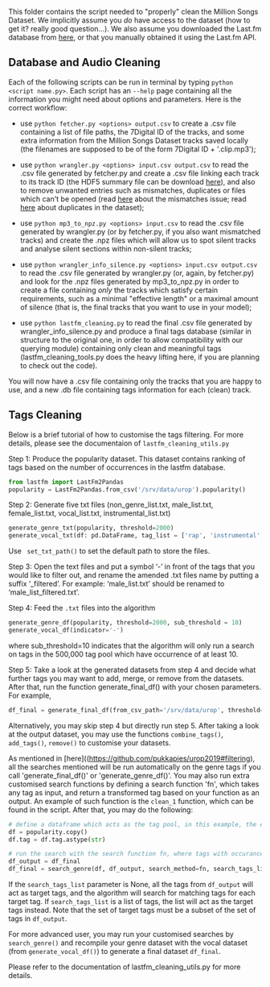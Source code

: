 This folder contains the script needed to "properly" clean the Million Songs Dataset. We implicitly assume you _do_ have access to the dataset (how to get it? really good question...). We also assume you downloaded the Last.fm database from [here](http://millionsongdataset.com/lastfm/), or that you manually obtained it using the Last.fm API. 

## Database and Audio Cleaning

Each of the following scripts can be run in terminal by typing `python <script name.py>`. Each script has an `--help` page containing all the information you might need about options and parameters. Here is the correct workflow:

 - use `python fetcher.py <options> output.csv` to create a .csv file containing a list of file paths, the 7Digital ID of the tracks, and some extra information from the Million Songs Dataset tracks saved locally (the filenames are supposed to be of the form 7Digital ID + '.clip.mp3');

- use `python wrangler.py <options> input.csv output.csv` to read the .csv file generated by fetcher.py and create a .csv file linking each track to its track ID (the HDF5 summary file can be download [here](http://millionsongdataset.com/sites/default/files/AdditionalFiles/msd_summary_file.h5)), and also to remove unwanted entries such as mismatches, duplicates or files which can't be opened (read [here](http://millionsongdataset.com/blog/12-2-12-fixing-matching-errors/) about the mismatches issue; read [here](http://millionsongdataset.com/blog/11-3-15-921810-song-dataset-duplicates/) about duplicates in the dataset);

- use `python mp3_to_npz.py <options> input.csv` to read the .csv file generated by wrangler.py (or by fetcher.py, if you also want mismatched tracks) and create the .npz files which will allow us to spot silent tracks and analyse silent sections within non-silent tracks;

- use `python wrangler_info_silence.py <options> input.csv output.csv` to read the .csv file generated by wrangler.py (or, again, by fetcher.py) and look for the .npz files generated by mp3_to_npz.py in order to create a file containing _only_ the tracks which satisfy certain requirements, such as a minimal "effective length" or a maximal amount of silence (that is, the final tracks that you want to use in your model);

- use `python lastfm_cleaning.py` to read the final .csv file generated by wrangler_info_silence.py and produce a final tags database (similar in structure to the original one, in order to allow compatibility with our querying module) containing only clean and meaningful tags (lastfm_cleaning_tools.py does the heavy lifting here, if you are planning to check out the code).

You will now have a .csv file containing only the tracks that you are happy to use, and a new .db file containing tags information for each (clean) track.

## Tags Cleaning
Below is a brief tutorial of how to customise the tags filtering. For more details, please see the documentaion of `lastfm_cleaning_utils.py`

Step 1: Produce the popularity dataset. This dataset contains ranking of tags based on the number of occurrences in the lastfm database. 

```python
from lastfm import LastFm2Pandas
popularity = LastFm2Pandas.from_csv('/srv/data/urop').popularity()
```

Step 2: Generate five txt files (non_genre_list.txt, male_list.txt, female_list.txt, vocal_list.txt, instrumental_list.txt)

```python
generate_genre_txt(popularity, threshold=2000)
generate_vocal_txt(df: pd.DataFrame, tag_list = ['rap', 'instrumental', 'male', 'female'], percentage_list=[90, 90, 90, 80])
```

Use ` set_txt_path()` to set the default path to store the files.

Step 3: Open the text files and put a symbol ‘-’ in front of the tags that you would like to filter out, and rename the amended .txt files name by putting a suffix ‘_filtered’. For example: ‘male_list.txt’ should be renamed to ‘male_list_filtered.txt’.

Step 4: Feed the `.txt` files into the algorithm

```python
generate_genre_df(popularity, threshold=2000, sub_threshold = 10)
generate_vocal_df(indicator='-')
```
where sub_threshold=10 indicates that the algorithm will only run a search on tags in the 500,000 tag pool which have occurrence of at least 10.

Step 5: Take a look at the generated datasets from step 4 and decide what further tags you may want to add, merge, or remove from the datasets. After that, run the function generate_final_df() with your chosen parameters. For example,

```python
df_final = generate_final_df(from_csv_path='/srv/data/urop', threshold=2000, sub_threshold=10, combine_list=[[‘rhythm and blues’, ‘rnb’], [‘funky’, ‘funk’]], drop_list=[‘2000’, ‘00’, ‘90’, ‘80’, ‘70’, ‘60’])
```

Alternatively, you may skip step 4 but directly run step 5. After taking a look at the output dataset, you may use the functions `combine_tags()`, `add_tags()`, `remove()` to customise your datasets.

As mentioned in [here]((https://github.com/pukkapies/urop2019#filtering), all the searches mentioned will be run automatically on the genre tags if you 
call 'generate_final_df()' or 'generate_genre_df()'. You may also run extra customised search functions by defining a search function 'fn', which takes any tag as input, 
and return a transformed tag based on your function as an output. An example of such function is the `clean_1` function, which can be found in the script. After that, you may do the 
following:

```python
# define a dataframe which acts as the tag pool, in this example, the entire popularity dataset is used
df = popularity.copy()
df.tag = df.tag.astype(str)

# run the search with the search function fn, where tags with occurance ≥ 10 from the popularity dataset will be in the tag pool
df_output = df_final
df_final = search_genre(df, df_output, search_method=fn, search_tags_list=None, sub_threshold=10)
```

If the `search_tags_list` parameter is None, all the tags from `df_output` will act as target tags, and the algorithm will search for matching tags for each target tag. If 
`search_tags_list` is a list of tags, the list will act as the target tags instead. Note that the set of target tags must be a subset of the set of tags in `df_output`.

For more advanced user, you may run your customised searches by `search_genre()` and recompile your genre dataset with the vocal dataset (from `generate_vocal_df()`)
to generate a final dataset `df_final`.




Please refer to the documentation of lastfm_cleaning_utils.py for more details.
